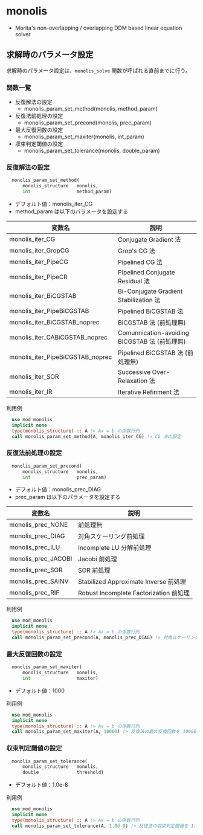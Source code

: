 # monolis

- Morita's non-overlapping / overlapping DDM based linear equation solver

## 求解時のパラメータ設定

求解時のパラメータ設定は、`monolis_solve` 関数が呼ばれる直前までに行う。

### 関数一覧

- 反復解法の設定
    - monolis_param_set_method(monolis, method_param)
- 反復法前処理の設定
    - monolis_param_set_precond(monolis, prec_param)
- 最大反復回数の設定
    - monolis_param_set_maxiter(monolis, int_param)
- 収束判定閾値の設定
    - monolis_param_set_tolerance(monolis, double_param)

<!--
- 入力係数行列のスケーリングの設定
    - monolis_param_set_is_scaling(monolis, bool)
- 入力係数行列のリオーダリングの設定
    - monolis_param_set_is_reordering(monolis, bool)
- 入力解ベクトルの初期化の設定
    - monolis_param_set_is_init_x(monolis, bool)
- 入力係数行列を対称行列と見なすかの設定
    - monolis_param_set_is_sym_matrix(monolis, bool)
- デバッグログ出力の設定
    - monolis_param_set_is_debug(monolis, bool)
- 入力係数行列の対角成分に零成分が含まれの設定
    - monolis_param_set_is_check_diag(monolis, bool)
-
    - monolis_param_set_show_iterlog(monolis, bool)
    - monolis_param_set_show_time(monolis, bool)
    - monolis_param_set_show_summary(monolis, bool)
-->

### 反復解法の設定

```fortran
  monolis_param_set_method(
      monolis_structure   monolis,
      int                 method_param)
```

- デフォルト値：monolis_iter_CG
- method_param は以下のパラメータを設定する

| 変数名 | 説明 |
| ---- | ---- |
| monolis_iter_CG | Conjugate Gradient 法 |
| monolis_iter_GropCG | Grop's CG 法 |
| monolis_iter_PipeCG | Pipelined CG 法 |
| monolis_iter_PipeCR | Pipelined Conjugate Residual 法 |
| monolis_iter_BiCGSTAB | Bi-Conjugate Gradient Stabilization 法 |
| monolis_iter_PipeBiCGSTAB | Pipelined BiCGSTAB 法 |
| monolis_iter_BiCGSTAB_noprec | BiCGSTAB 法 (前処理無) |
| monolis_iter_CABiCGSTAB_noprec | Comunnication-avoiding BiCGSTAB 法 (前処理無) |
| monolis_iter_PipeBiCGSTAB_noprec | Pipelined BiCGSTAB 法 (前処理無) |
| monolis_iter_SOR | Successive Over-Relaxation 法 |
| monolis_iter_IR | Iterative Refinment 法 |

利用例

```fortran
  use mod_monolis
  implicit none
  type(monolis_structure) :: A !> Ax = b の係数行列
  call monolis_param_set_method(A, monolis_iter_CG) !> CG 法の設定
```

### 反復法前処理の設定

```fortran
  monolis_param_set_precond(
      monolis_structure   monolis,
      int                 prec_param)
```

- デフォルト値：monolis_prec_DIAG
- prec_param は以下のパラメータを設定する

| 変数名 | 説明 |
| ---- | ---- |
| monolis_prec_NONE | 前処理無 |
| monolis_prec_DIAG | 対角スケーリング前処理 |
| monolis_prec_ILU | Incomplete LU 分解前処理 |
| monolis_prec_JACOBI | Jacobi 前処理 |
| monolis_prec_SOR | SOR 前処理 |
| monolis_prec_SAINV | Stabilized Approximate Inverse 前処理 |
| monolis_prec_RIF | Robust Incomplete Factorization 前処理 |

<!--
| monolis_prec_SPIKE | SPIKE 前処理 |
| monolis_prec_DIRECT | 直接法 |
| monolis_prec_MUMPS | MUMPS |
-->

利用例

```fortran
  use mod_monolis
  implicit none
  type(monolis_structure) :: A !> Ax = b の係数行列
  call monolis_param_set_precond(A, monolis_prec_DIAG) !> 対角スケーリング前処理の設定
```

### 最大反復回数の設定

```fortran
  monolis_param_set_maxiter(
      monolis_structure   monolis,
      int                 maxiter)
```

- デフォルト値：1000

利用例

```fortran
  use mod_monolis
  implicit none
  type(monolis_structure) :: A !> Ax = b の係数行列
  call monolis_param_set_maxiter(A, 10000) !> 反復法の最大反復回数を 10000 回に設定
```

### 収束判定閾値の設定

```fortran
  monolis_param_set_tolerance(
      monolis_structure   monolis,
      double              threshold)
```

- デフォルト値：1.0e-8

利用例

```fortran
  use mod_monolis
  implicit none
  type(monolis_structure) :: A !> Ax = b の係数行列
  call monolis_param_set_tolerance(A, 1.0d-8) !> 反復法の収束判定閾値を 1.0e-8 回に設定
```
